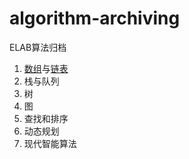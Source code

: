 # algorithm-archiving
ELAB算法归档

1. [数组](./数组与链表/数组总结.md)与[链表](./数组与链表/链表总结.md)
2. 栈与队列
3. 树
4. 图
5. 查找和排序
6. 动态规划
7. 现代智能算法
